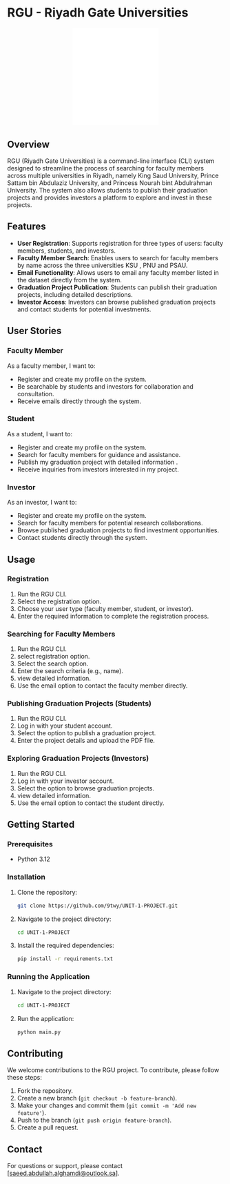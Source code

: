 # RGU - Riyadh Gate Universities
<div align="center">
    <img src="assesst/rgu-high-resolution-logo-white-transparent.png" alt="RGU Logo" width="200"/>
</div>



## Overview
RGU (Riyadh Gate Universities) is a command-line interface (CLI) system designed to streamline the process of searching for faculty members across multiple universities in Riyadh, namely King Saud University, Prince Sattam bin Abdulaziz University, and Princess Nourah bint Abdulrahman University. The system also allows students to publish their graduation projects and provides investors a platform to explore and invest in these projects.

## Features 
- **User Registration**: Supports registration for three types of users: faculty members, students, and investors.
- **Faculty Member Search**: Enables users to search for faculty members by name across the three universities KSU , PNU and PSAU.
- **Email Functionality**: Allows users to email any faculty member listed in the dataset directly from the system.
- **Graduation Project Publication**: Students can publish their graduation projects, including detailed descriptions.
- **Investor Access**: Investors can browse published graduation projects and contact students for potential investments.

## User Stories
### Faculty Member
As a faculty member, I want to:
- Register and create my profile on the system.
- Be searchable by students and investors for collaboration and consultation.
- Receive emails directly through the system.

### Student
As a student, I want to:
- Register and create my profile on the system.
- Search for faculty members for guidance and assistance.
- Publish my graduation project with detailed information .
- Receive inquiries from investors interested in my project.

### Investor
As an investor, I want to:
- Register and create my profile on the system.
- Search for faculty members for potential research collaborations.
- Browse published graduation projects to find investment opportunities.
- Contact students directly through the system.

## Usage
### Registration
1. Run the RGU CLI.
2. Select the registration option.
3. Choose your user type (faculty member, student, or investor).
4. Enter the required information to complete the registration process.

### Searching for Faculty Members
1. Run the RGU CLI.
2. select registration option.
3. Select the search option.
4. Enter the search criteria (e.g., name).
5. view detailed information.
6. Use the email option to contact the faculty member directly.

### Publishing Graduation Projects (Students)
1. Run the RGU CLI.
2. Log in with your student account.
3. Select the option to publish a graduation project.
4. Enter the project details and upload the PDF file.

### Exploring Graduation Projects (Investors)
1. Run the RGU CLI.
2. Log in with your investor account.
3. Select the option to browse graduation projects.
4. view detailed information.
5. Use the email option to contact the student directly.

## Getting Started
### Prerequisites
- Python 3.12
### Installation
1. Clone the repository:
    ```bash
    git clone https://github.com/9twy/UNIT-1-PROJECT.git
    ```
2. Navigate to the project directory:
    ```bash
    cd UNIT-1-PROJECT
    ```
3. Install the required dependencies:
    ```bash
    pip install -r requirements.txt
    ```

### Running the Application
1. Navigate to the project directory:
    ```bash
    cd UNIT-1-PROJECT
    ```
2. Run the application:
    ```bash
    python main.py
    ```

## Contributing
We welcome contributions to the RGU project. To contribute, please follow these steps:
1. Fork the repository.
2. Create a new branch (`git checkout -b feature-branch`).
3. Make your changes and commit them (`git commit -m 'Add new feature'`).
4. Push to the branch (`git push origin feature-branch`).
5. Create a pull request.


## Contact
For questions or support, please contact [saeed.abdullah.alghamdi@outlook.sa].

